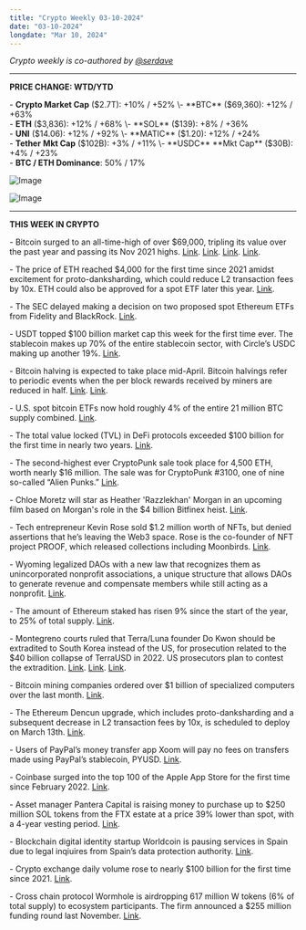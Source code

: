 ```yaml
---
title: "Crypto Weekly 03-10-2024"
date: "03-10-2024"
longdate: "Mar 10, 2024"
---
```


*Crypto weekly is co-authored by [@serdave](https://twitter.com/serdave_eth)*



---

**PRICE CHANGE: WTD/YTD**

\- **Crypto Market Cap** ($2.7T): +10% / +52%  
\- **BTC** ($69,360): +12% / +63%  
\- **ETH** ($3,836): +12% / +68%  
\- **SOL** ($139): +8% / +36%  
\- **UNI** ($14.06): +12% / +92%  
\- **MATIC** ($1.20): +12% / +24%  
\- **Tether** **Mkt Cap** ($102B): +3% / +11%  
\- **USDC** **Mkt Cap** ($30B): +4% / +23%  
\- **BTC / ETH Dominance**: 50% / 17%

![Image](/images/03-10-2024-1.png)

![Image](/images/03-10-2024-2.png)

---

**THIS WEEK IN CRYPTO**

\- Bitcoin surged to an all-time-high of over $69,000, tripling its value over the past year and passing its Nov 2021 highs. [Link](https://www.bloomberg.com/news/articles/2024-03-05/bitcoin-surges-to-record-high-for-first-time-since-november-2021). [Link](https://www.wsj.com/finance/currencies/bitcoin-price-record-charts-86a00638?mod=currencies_more_article_pos1). [Link](https://techcrunch.com/2024/03/05/bitcoin-hits-new-all-time-high-passing-69k-first-time-since-november-2021/). [Link](https://decrypt.co/220800/bitcoin-price-another-all-time-high-above-70000).   
  
\- The price of ETH reached $4,000 for the first time since 2021 amidst excitement for proto-danksharding, which could reduce L2 transaction fees by 10x. ETH could also be approved for a spot ETF later this year. [Link](https://decrypt.co/220686/ethereum-retakes-4000-first-time-since-2021).   
  
\- The SEC delayed making a decision on two proposed spot Ethereum ETFs from Fidelity and BlackRock. [Link](https://www.theblock.co/post/280513/sec-delays-decision-on-blackrocks-spot-ethereum-etf-proposal-seeks-public-feedback).  
  
\- USDT topped $100 billion market cap this week for the first time ever. The stablecoin makes up 70% of the entire stablecoin sector, with Circle’s USDC making up another 19%. [Link](https://www.bloomberg.com/news/articles/2024-03-04/tether-s-usdt-stablecoin-tops-100-billion-in-circulation-for-first-time).   
  
\- Bitcoin halving is expected to take place mid-April. Bitcoin halvings refer to periodic events when the per block rewards received by miners are reduced in half. [Link](https://techcrunch.com/2024/03/05/bitcoin-hits-new-all-time-high-passing-69k-first-time-since-november-2021/). [Link](https://www.wsj.com/finance/currencies/bitcoin-price-record-charts-86a00638?mod=currencies_more_article_pos1).   
  
\- U.S. spot bitcoin ETFs now hold roughly 4% of the entire 21 million BTC supply combined. [Link](https://www.theblock.co/post/281339/bitcoin-etf-supply-4-percent).  
  
\- The total value locked (TVL) in DeFi protocols exceeded $100 billion for the first time in nearly two years. [Link](https://www.theblock.co/post/280657/defi-tvl-breaks-100-billion-for-first-time-since-may-2022).  
  
\- The second-highest ever CryptoPunk sale took place for 4,500 ETH, worth nearly $16 million. The sale was for CryptoPunk #3100, one of nine so-called “Alien Punks.” [Link](https://www.theblock.co/post/279896/second-most-expensive-cryptopunk-ever-sells-for-4500-eth-worth-over-16-million).  
  
\- Chloe Moretz will star as Heather 'Razzlekhan' Morgan in an upcoming film based on Morgan's role in the $4 billion Bitfinex heist. [Link](https://decrypt.co/220725/chloe-grace-moretz-razzlekhan-4-billion-bitfinex-bitcoin-heist-film).   
  
\- Tech entrepreneur Kevin Rose sold $1.2 million worth of NFTs, but denied assertions that he’s leaving the Web3 space. Rose is the co-founder of NFT project PROOF, which released collections including Moonbirds. [Link](https://www.theblock.co/post/281517/moonbirds-creator-kevin-rose-sells-1-2-million-worth-of-nfts-but-says-hes-still-collecting).   
  
\- Wyoming legalized DAOs with a new law that recognizes them as unincorporated nonprofit associations, a unique structure that allows DAOs to generate revenue and compensate members while still acting as a nonprofit. [Link](https://fortune.com/crypto/2024/03/08/wyoming-dao-a16z-crypto-crypto-blockchain-ooki/).   
  
\- The amount of Ethereum staked has risen 9% since the start of the year, to 25% of total supply. [Link](https://decrypt.co/220194/staked-ethereum-grows-to-116-billion-a-week-before-dencun-upgrade).   
  
\- Montegreno courts ruled that Terra/Luna founder Do Kwon should be extradited to South Korea instead of the US, for prosecution related to the $40 billion collapse of TerraUSD in 2022. US prosecutors plan to contest the extradition. [Link](https://www.wsj.com/livecoverage/stock-market-today-dow-jones-03-07-2024/card/in-reversal-montenegro-court-rules-to-extradite-crypto-s-do-kwon-to-south-korea-R9wPwFfua8ny7sF5npZ6). [Link](https://www.bloomberg.com/news/articles/2024-03-07/terra-s-do-kwon-to-be-extradited-to-south-korea-montenegro-court-rules-luna). [Link](https://www.bloomberg.com/news/articles/2024-03-08/us-to-contest-do-kwon-extradition-to-south-korea-in-crypto-case).   
  
\- Bitcoin mining companies ordered over $1 billion of specialized computers over the last month. [Link](https://www.bloomberg.com/news/articles/2024-03-09/bitcoin-miners-are-devouring-energy-at-a-record-pace-during-the-crypto-runup).   
  
\- The Ethereum Dencun upgrade, which includes proto-danksharding and a subsequent decrease in L2 transaction fees by 10x, is scheduled to deploy on March 13th. [Link](https://www.theblock.co/post/276747/dencun-upgrade-expected-on-march-13-to-bring-blobs-to-ethereum-mainnet).   
  
\- Users of PayPal’s money transfer app Xoom will pay no fees on transfers made using PayPal’s stablecoin, PYUSD. [Link](https://fortune.com/crypto/2024/03/08/paypals-xoom-offers-free-remittances-for-stablecoin-users/).   
  
\- Coinbase surged into the top 100 of the Apple App Store for the first time since February 2022. [Link](https://www.theblock.co/post/280578/coinbase-app-store-surge).   
  
\- Asset manager Pantera Capital is raising money to purchase up to $250 million SOL tokens from the FTX estate at a price 39% lower than spot, with a 4-year vesting period. [Link](https://www.bloomberg.com/news/articles/2024-03-07/pantera-raising-money-to-buy-250-million-solana-holding-from-ftx-sol).   
  
\- Blockchain digital identity startup Worldcoin is pausing services in Spain due to legal inqiuires from Spain’s data protection authority. [Link](https://techcrunch.com/2024/03/08/worldcoin-says-its-filing-legal-challenge-to-spains-temporary-ban/).  
  
\- Crypto exchange daily volume rose to nearly $100 billion for the first time since 2021. [Link](https://www.theblock.co/post/281330/crypto-exchange-daily-volume-rises-to-nearly-100-billion-for-first-time-since-2021). 

\- Cross chain protocol Wormhole is airdropping 617 million W tokens (6% of total supply) to ecosystem participants. The firm announced a $255 million funding round last November. [Link](https://www.theblock.co/post/280968/coinbase-backed-wormhole-airdropping-617-million-tokens-to-ecosystem-users).